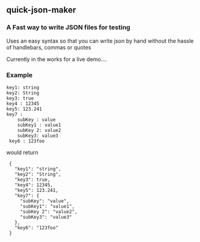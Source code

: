 ## quick-json-maker
### A Fast way to write JSON files for testing

Uses an easy syntax so that you can write json by hand without the hassle of handlebars, commas or quotes

Currently in the works for a live demo....

### Example

```
key1: string
key2: String
key3: true
key4 : 12345
key5: 123.241
key7 :
	subKey : value
 	subKey1 : value1
 	subKey 2: value2
 	subKey3: value3
 key6 : 123foo
```

would return 
```
 {
   "key1": "string",
   "key2": "String",
   "key3": true,
   "key4": 12345,
   "key5": 123.241,
   "key7": {
     "subKey": "value",
     "subKey1": "value1",
     "subKey 2": "value2",
     "subKey3": "value3"
   },
   "key6": "123foo"
 }
```

